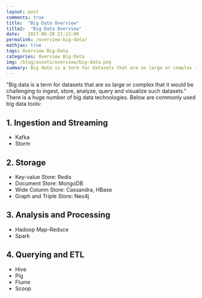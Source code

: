 ```yaml
---
layout: post
comments: true
title:  "Big Data Overview"
title2:  "Big Data Overview"
date:   2017-06-28 21:22:00
permalink: /overview-big-data/
mathjax: true
tags: Overview Big-Data
categories: Overview Big-Data
img: /blog/assets/overview/big-data.png
summary: Big data is a term for datasets that are so large or complex that it would be challenging to ingest, store, analyze, query and visualize such datasets...
---
```



"Big data is a term for datasets that are so large or complex that it would be challenging to ingest, store, analyze, query and visualize such datasets." There is a huge number of big data technologies. Below are commonly used big data tools:

## 1. Ingestion and Streaming
* Kafka
* Storm

## 2. Storage
* Key-value Store: Redis
* Document Store: MongoDB
* Wide Column Store: Cassandra, HBase
* Graph and Triple Store: Neo4j

## 3. Analysis and Processing
* Hadoop Map-Reduce
* Spark

## 4. Querying and ETL
* Hive
* Pig
* Flume
* Scoop


